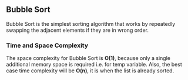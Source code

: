 ## Bubble Sort
Bubble Sort is the simplest sorting algorithm that works by repeatedly swapping the adjacent elements if they are in wrong order.

### Time and Space Complexity

The space complexity for Bubble Sort is **O(1)**, because only a single additional memory space is required i.e. for temp variable. Also, the best case time complexity will be **O(n)**, it is when the list is already sorted.
